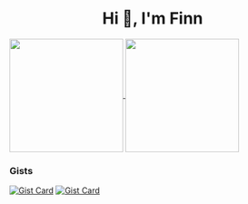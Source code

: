 <h1 align="center">Hi 👋, I'm Finn</h1>

<a href="https://github.com/finnlestrange">
  <img height=200 align="center" src="https://github-readme-stats.vercel.app/api?username=finnlestrange&show_icons=true&theme=dark&rank_icon=github&ring_color=79FF97&include_all_commits=true&bg_color=00000000" />
</a>
<a href="https://github.com/finnlestrange">
  <img height=200 align="center" src="https://github-readme-stats.vercel.app/api/top-langs?username=finnlestrange&show_icons=true&theme=dark&bg_color=00000000&layout=compact&langs_count=8&card_width=320" />
</a>

### Gists
[![Gist Card](https://github-readme-stats.vercel.app/api/gist?id=c092e62a5c6197189cbe08e9666bc2c0&show_owner=true&theme=dark&bg_color=00000000)](https://gist.github.com/finnlestrange/c092e62a5c6197189cbe08e9666bc2c0/) [![Gist Card](https://github-readme-stats.vercel.app/api/gist?id=5a1d8465c094678b9f87c65198d41cf1&show_owner=true&theme=dark&bg_color=00000000)](https://gist.github.com/finnlestrange/5a1d8465c094678b9f87c65198d41cf1/)
